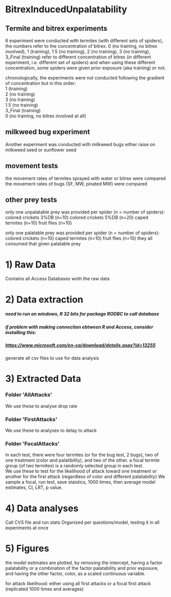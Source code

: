 # BitrexInducedUnpalatability

## Termite and bitrex experiments
6 experiment were conducted with termites (with different sets of spiders), the numbers refer to the concentration of bitrex. 0 (no training, no bitrex involved), 1 (training), 1.5 (no training), 2 (no training), 3 (no training), 3_Final (training) refer to different concentration of bitrex (in different experiment, i.e. different set of spiders) and when using these different concentration, some spiders were given prior exposure (aka training) or not.

chronologically, the experiments were not conducted following the gradient of concentration but in this order:  
1 (training)  
2 (no training)  
3 (no training)  
1.5 (no training)  
3_Final (training)  
0 (no training, no bitrex involved at all)


## milkweed bug experiment
Another experiment was conducted with milkweed bugs either raise on milkweed seed or sunflower seed


## movement tests
the movement rates of termites sprayed with water or bitrex were compared
the movement rates of bugs (SF, MW, pinated MW) were compared

## other prey tests
only one unpalatable prey was provided per spider (n = number of spiders):
colored crickets 3%DB (n=10)
colored crickets 5%DB (n=20)
caped termites (n=10)
fruit flies (n=10)

only one palatable prey was provided per spider (n = number of spiders):
colored crickets (n=10)
caped termites (n=10)
fruit flies (n=10)
they all consumed that given palatable prey


# 1) Raw Data  
Contains all Access Databases woth the raw data


# 2) Data extraction
##### need to run on windows, R 32 bits for package RODBC to call database
##### if problem with making connection ebtween R and Access, consider installing this:
##### https://www.microsoft.com/en-ca/download/details.aspx?id=13255
generate all csv files to use for data analysis

# 3) Extracted Data
### Folder 'AllAttacks'  
We use these to analyse drop rate

### Folder 'FirstAttacks' 
We use these to analyses to delay to attack

### Folder 'FocalAttacks' 
In each test, there were four termites (or for the bug test, 2 bugs), two of one treatment (color and palatibility), and two of the other.
a focal termite group (of two termites) is a randomly selected group in each test.  
We use these to test for the likelihood of attack toward one treatment or another for the first attack
(regardless of color and different palatability)
We sample a focal, run test, save staistics, 1000 times, then average model estimates, CI, LRT, p value.

# 4) Data analyses  
Call CVS file and run stats
Organized per questions/model, testing it in all experiments at once

# 5) Figures
the model estimates are plotted, by removing the intercept, having a factor palatability or a combination of the factor palatability and prior exposure, and having the other factor, color, as a scaled continuous variable.

for attack likelihood: either using all first attacks or a focal first attack (replicated 1000 times and averages)

